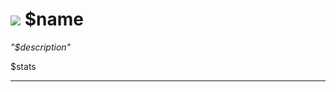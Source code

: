 # <img id="spr" src="/wiki/images/block-$internalname-large.png"></img> $name

*"$description"*

$stats

--- 
